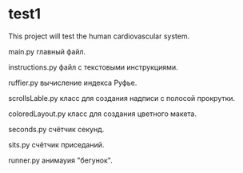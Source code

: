 # test1

This project will test the human cardiovascular system.

main.py главный файл.

instructions.py файл с текстовыми инструкциями. 

ruffier.py вычисление индекса Руфье. 

scrollsLable.py класс для создания надписи с полосой прокрутки. 

coloredLayout.py класс для создания цветного макета. 

seconds.py счётчик секунд. 

sits.py счётчик приседаний. 

runner.py анимауия "бегунок".
